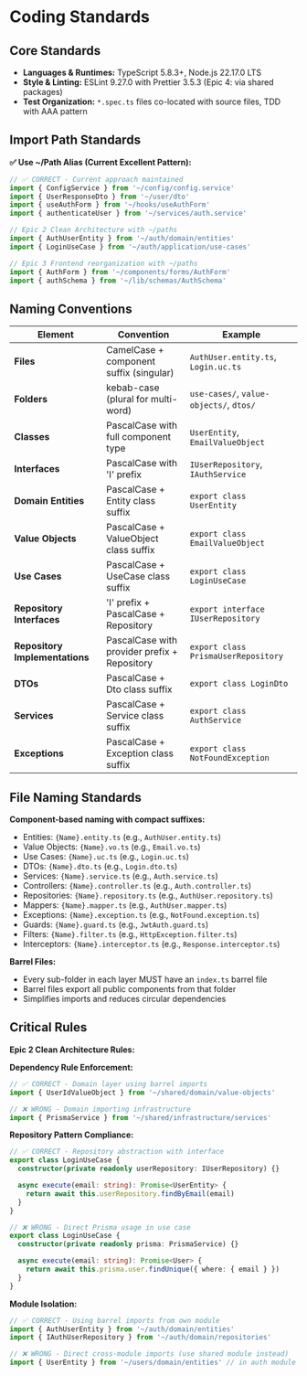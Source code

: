 # Coding Standards

## Core Standards

- **Languages & Runtimes:** TypeScript 5.8.3+, Node.js 22.17.0 LTS
- **Style & Linting:** ESLint 9.27.0 with Prettier 3.5.3 (Epic 4: via shared packages)
- **Test Organization:** `*.spec.ts` files co-located with source files, TDD with AAA pattern

## Import Path Standards

**✅ Use ~/Path Alias (Current Excellent Pattern):**

```typescript
// ✅ CORRECT - Current approach maintained
import { ConfigService } from '~/config/config.service'
import { UserResponseDto } from '~/user/dto'
import { useAuthForm } from '~/hooks/useAuthForm'
import { authenticateUser } from '~/services/auth.service'

// Epic 2 Clean Architecture with ~/paths
import { AuthUserEntity } from '~/auth/domain/entities'
import { LoginUseCase } from '~/auth/application/use-cases'

// Epic 3 Frontend reorganization with ~/paths
import { AuthForm } from '~/components/forms/AuthForm'
import { authSchema } from '~/lib/schemas/AuthSchema'
```

## Naming Conventions

| Element                        | Convention                                   | Example                                 |
| ------------------------------ | -------------------------------------------- | --------------------------------------- |
| **Files**                      | CamelCase + component suffix (singular)      | `AuthUser.entity.ts`, `Login.uc.ts`     |
| **Folders**                    | kebab-case (plural for multi-word)           | `use-cases/`, `value-objects/`, `dtos/` |
| **Classes**                    | PascalCase with full component type          | `UserEntity`, `EmailValueObject`        |
| **Interfaces**                 | PascalCase with 'I' prefix                   | `IUserRepository`, `IAuthService`       |
| **Domain Entities**            | PascalCase + Entity class suffix             | `export class UserEntity`               |
| **Value Objects**              | PascalCase + ValueObject class suffix        | `export class EmailValueObject`         |
| **Use Cases**                  | PascalCase + UseCase class suffix            | `export class LoginUseCase`             |
| **Repository Interfaces**      | 'I' prefix + PascalCase + Repository         | `export interface IUserRepository`      |
| **Repository Implementations** | PascalCase with provider prefix + Repository | `export class PrismaUserRepository`     |
| **DTOs**                       | PascalCase + Dto class suffix                | `export class LoginDto`                 |
| **Services**                   | PascalCase + Service class suffix            | `export class AuthService`              |
| **Exceptions**                 | PascalCase + Exception class suffix          | `export class NotFoundException`        |

## File Naming Standards

**Component-based naming with compact suffixes:**

- Entities: `{Name}.entity.ts` (e.g., `AuthUser.entity.ts`)
- Value Objects: `{Name}.vo.ts` (e.g., `Email.vo.ts`)
- Use Cases: `{Name}.uc.ts` (e.g., `Login.uc.ts`)
- DTOs: `{Name}.dto.ts` (e.g., `Login.dto.ts`)
- Services: `{Name}.service.ts` (e.g., `Auth.service.ts`)
- Controllers: `{Name}.controller.ts` (e.g., `Auth.controller.ts`)
- Repositories: `{Name}.repository.ts` (e.g., `AuthUser.repository.ts`)
- Mappers: `{Name}.mapper.ts` (e.g., `AuthUser.mapper.ts`)
- Exceptions: `{Name}.exception.ts` (e.g., `NotFound.exception.ts`)
- Guards: `{Name}.guard.ts` (e.g., `JwtAuth.guard.ts`)
- Filters: `{Name}.filter.ts` (e.g., `HttpException.filter.ts`)
- Interceptors: `{Name}.interceptor.ts` (e.g., `Response.interceptor.ts`)

**Barrel Files:**

- Every sub-folder in each layer MUST have an `index.ts` barrel file
- Barrel files export all public components from that folder
- Simplifies imports and reduces circular dependencies

## Critical Rules

**Epic 2 Clean Architecture Rules:**

**Dependency Rule Enforcement:**

```typescript
// ✅ CORRECT - Domain layer using barrel imports
import { UserIdValueObject } from '~/shared/domain/value-objects'

// ❌ WRONG - Domain importing infrastructure
import { PrismaService } from '~/shared/infrastructure/services'
```

**Repository Pattern Compliance:**

```typescript
// ✅ CORRECT - Repository abstraction with interface
export class LoginUseCase {
  constructor(private readonly userRepository: IUserRepository) {}

  async execute(email: string): Promise<UserEntity> {
    return await this.userRepository.findByEmail(email)
  }
}

// ❌ WRONG - Direct Prisma usage in use case
export class LoginUseCase {
  constructor(private readonly prisma: PrismaService) {}

  async execute(email: string): Promise<User> {
    return await this.prisma.user.findUnique({ where: { email } })
  }
}
```

**Module Isolation:**

```typescript
// ✅ CORRECT - Using barrel imports from own module
import { AuthUserEntity } from '~/auth/domain/entities'
import { IAuthUserRepository } from '~/auth/domain/repositories'

// ❌ WRONG - Direct cross-module imports (use shared module instead)
import { UserEntity } from '~/users/domain/entities' // in auth module
```
